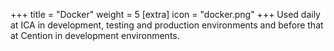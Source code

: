 +++
title = "Docker"
weight = 5
[extra]
icon = "docker.png"
+++
Used daily at ICA in development, testing and production environments and
before that at Cention in development environments.
